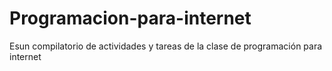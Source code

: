 # Programacion-para-internet
Esun compilatorio de actividades y tareas de la clase de programación para internet
